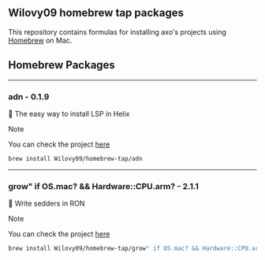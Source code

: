 ## Wilovy09 homebrew tap packages

This repository contains formulas for installing axo's projects using [Homebrew](https://brew.sh) on Mac.
## Homebrew Packages

---
### adn - 0.1.9
🧬 The easy way to install LSP in Helix
> [!NOTE]
> You can check the project [here](https://github.com/Wilovy09/ADN)
```bash
brew install Wilovy09/homebrew-tap/adn
```

---
### grow" if OS.mac? && Hardware::CPU.arm? - 2.1.1
🌱 Write sedders in RON
> [!NOTE]
> You can check the project [here](https://github.com/Wilovy09/Grow-rs)
```bash
brew install Wilovy09/homebrew-tap/grow" if OS.mac? && Hardware::CPU.arm?
```

